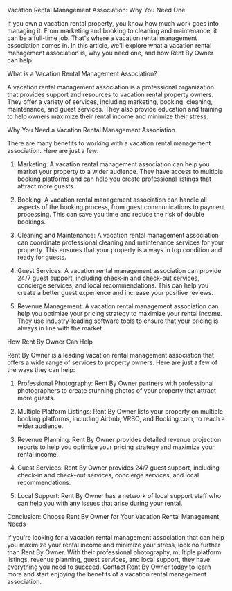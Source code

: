 Vacation Rental Management Association: Why You Need One

If you own a vacation rental property, you know how much work goes into managing it. From marketing and booking to cleaning and maintenance, it can be a full-time job. That's where a vacation rental management association comes in. In this article, we'll explore what a vacation rental management association is, why you need one, and how Rent By Owner can help.

What is a Vacation Rental Management Association?

A vacation rental management association is a professional organization that provides support and resources to vacation rental property owners. They offer a variety of services, including marketing, booking, cleaning, maintenance, and guest services. They also provide education and training to help owners maximize their rental income and minimize their stress.

Why You Need a Vacation Rental Management Association

There are many benefits to working with a vacation rental management association. Here are just a few:

1. Marketing: A vacation rental management association can help you market your property to a wider audience. They have access to multiple booking platforms and can help you create professional listings that attract more guests.

2. Booking: A vacation rental management association can handle all aspects of the booking process, from guest communications to payment processing. This can save you time and reduce the risk of double bookings.

3. Cleaning and Maintenance: A vacation rental management association can coordinate professional cleaning and maintenance services for your property. This ensures that your property is always in top condition and ready for guests.

4. Guest Services: A vacation rental management association can provide 24/7 guest support, including check-in and check-out services, concierge services, and local recommendations. This can help you create a better guest experience and increase your positive reviews.

5. Revenue Management: A vacation rental management association can help you optimize your pricing strategy to maximize your rental income. They use industry-leading software tools to ensure that your pricing is always in line with the market.

How Rent By Owner Can Help

Rent By Owner is a leading vacation rental management association that offers a wide range of services to property owners. Here are just a few of the ways they can help:

1. Professional Photography: Rent By Owner partners with professional photographers to create stunning photos of your property that attract more guests.

2. Multiple Platform Listings: Rent By Owner lists your property on multiple booking platforms, including Airbnb, VRBO, and Booking.com, to reach a wider audience.

3. Revenue Planning: Rent By Owner provides detailed revenue projection reports to help you optimize your pricing strategy and maximize your rental income.

4. Guest Services: Rent By Owner provides 24/7 guest support, including check-in and check-out services, concierge services, and local recommendations.

5. Local Support: Rent By Owner has a network of local support staff who can help you with any issues that arise during your rental.

Conclusion: Choose Rent By Owner for Your Vacation Rental Management Needs

If you're looking for a vacation rental management association that can help you maximize your rental income and minimize your stress, look no further than Rent By Owner. With their professional photography, multiple platform listings, revenue planning, guest services, and local support, they have everything you need to succeed. Contact Rent By Owner today to learn more and start enjoying the benefits of a vacation rental management association.
